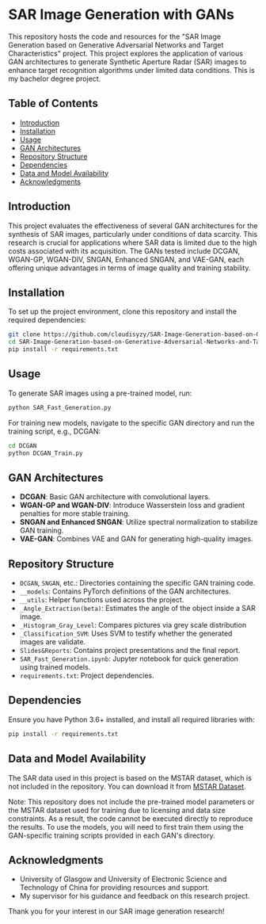 
# SAR Image Generation with GANs

This repository hosts the code and resources for the "SAR Image Generation based on Generative Adversarial Networks and Target Characteristics" project. This project explores the application of various GAN architectures to generate Synthetic Aperture Radar (SAR) images to enhance target recognition algorithms under limited data conditions. This is my bachelor degree project.

## Table of Contents

- [Introduction](#introduction)
- [Installation](#installation)
- [Usage](#usage)
- [GAN Architectures](#gan-architectures)
- [Repository Structure](#repository-structure)
- [Dependencies](#dependencies)
- [Data and Model Availability](#data-and-model-availability)
- [Acknowledgments](#acknowledgments)

## Introduction

This project evaluates the effectiveness of several GAN architectures for the synthesis of SAR images, particularly under conditions of data scarcity. This research is crucial for applications where SAR data is limited due to the high costs associated with its acquisition. The GANs tested include DCGAN, WGAN-GP, WGAN-DIV, SNGAN, Enhanced SNGAN, and VAE-GAN, each offering unique advantages in terms of image quality and training stability.

## Installation

To set up the project environment, clone this repository and install the required dependencies:

```bash
git clone https://github.com/cloudisyzy/SAR-Image-Generation-based-on-Generative-Adversarial-Networks-and-Target-Characteristics
cd SAR-Image-Generation-based-on-Generative-Adversarial-Networks-and-Target-Characteristics
pip install -r requirements.txt
```

## Usage

To generate SAR images using a pre-trained model, run:

```python
python SAR_Fast_Generation.py
```

For training new models, navigate to the specific GAN directory and run the training script, e.g., DCGAN:

```bash
cd DCGAN
python DCGAN_Train.py
```

## GAN Architectures

- **DCGAN**: Basic GAN architecture with convolutional layers.
- **WGAN-GP and WGAN-DIV**: Introduce Wasserstein loss and gradient penalties for more stable training.
- **SNGAN and Enhanced SNGAN**: Utilize spectral normalization to stabilize GAN training.
- **VAE-GAN**: Combines VAE and GAN for generating high-quality images.

## Repository Structure

- `DCGAN`, `SNGAN`, etc.: Directories containing the specific GAN training code.
- `__models`: Contains PyTorch definitions of the GAN architectures.
- `__utils`: Helper functions used across the project.
- `_Angle_Extraction(beta)`: Estimates the angle of the object inside a SAR image.
- `_Histogram_Gray_Level`: Compares pictures via grey scale distribution
- `_Classification_SVM`: Uses SVM to testify whether the generated images are validate.
- `Slides&Reports`: Contains project presentations and the final report.
- `SAR_Fast_Generation.ipynb`: Jupyter notebook for quick generation using trained models.
- `requirements.txt`: Project dependencies.

## Dependencies

Ensure you have Python 3.6+ installed, and install all required libraries with:

```bash
pip install -r requirements.txt
```

## Data and Model Availability

The SAR data used in this project is based on the MSTAR dataset, which is not included in the repository. You can download it from [MSTAR Dataset](https://www.sdms.afrl.af.mil/index.php?collection=mstar).

Note: This repository does not include the pre-trained model parameters or the MSTAR dataset used for training due to licensing and data size constraints. As a result, the code cannot be executed directly to reproduce the results. To use the models, you will need to first train them using the GAN-specific training scripts provided in each GAN's directory.


## Acknowledgments

- University of Glasgow and University of Electronic Science and Technology of China for providing resources and support.
- My supervisor for his guidance and feedback on this research project.

Thank you for your interest in our SAR image generation research!

